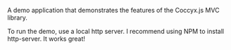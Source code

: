 A demo application that demonstrates the features of the Coccyx.js MVC library.

To run the demo, use a local http server. I recommend using NPM to install http-server. It works great!